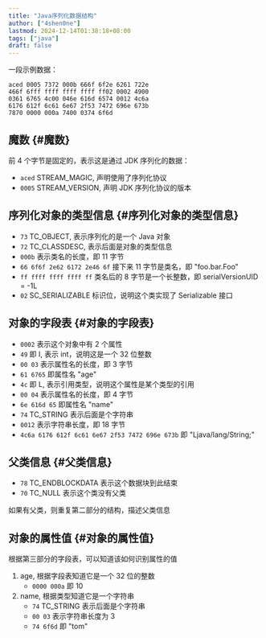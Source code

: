 ```yaml
---
title: "Java序列化数据结构"
author: ["4shen0ne"]
lastmod: 2024-12-14T01:38:18+08:00
tags: ["java"]
draft: false
---
```


一段示例数据：

```nil
aced 0005 7372 000b 666f 6f2e 6261 722e
466f 6fff ffff ffff ffff ff02 0002 4900
0361 6765 4c00 046e 616d 6574 0012 4c6a
6176 612f 6c61 6e67 2f53 7472 696e 673b
7870 0000 000a 7400 0374 6f6d
```


## 魔数 {#魔数}

前 4 个字节是固定的，表示这是通过 JDK 序列化的数据：

-   `aced` STREAM_MAGIC, 声明使用了序列化协议
-   `0005` STREAM_VERSION, 声明 JDK 序列化协议的版本


## 序列化对象的类型信息 {#序列化对象的类型信息}

-   `73` TC_OBJECT, 表示序列化的是一个 Java 对象
-   `72` TC_CLASSDESC, 表示后面是对象的类型信息
-   `000b` 表示类名的长度，即 11 字节
-   `66 6f6f 2e62 6172 2e46 6f` 接下来 11 字节是类名，即 "foo.bar.Foo"
-   `ff ffff ffff ffff ff` 类名后的 8 字节是一个长整数，即 serialVersionUID = -1L
-   `02` SC_SERIALIZABLE 标识位，说明这个类实现了 Serializable 接口


## 对象的字段表 {#对象的字段表}

-   `0002` 表示这个对象中有 2 个属性
-   `49` 即 I, 表示 int，说明这是一个 32 位整数
-   `00 03` 表示属性名的长度，即 3 字节
-   `61 6765` 即属性名 "age"
-   `4c` 即 L, 表示引用类型，说明这个属性是某个类型的引用
-   `00 04` 表示属性名的长度，即 4 字节
-   `6e 616d 65` 即属性名 "name"
-   `74` TC_STRING 表示后面是个字符串
-   `0012` 表示字符串长度，即 18 字节
-   `4c6a 6176 612f 6c61 6e67 2f53 7472 696e 673b` 即 "Ljava/lang/String;"


## 父类信息 {#父类信息}

-   `78` TC_ENDBLOCKDATA 表示这个数据块到此结束
-   `70` TC_NULL 表示这个类没有父类

如果有父类，则重复第二部分的结构，描述父类信息


## 对象的属性值 {#对象的属性值}

根据第三部分的字段表，可以知道该如何识别属性的值

1.  age, 根据字段表知道它是一个 32 位的整数
    -   `0000 000a` 即 10
2.  name, 根据类型知道它是一个字符串
    -   `74` TC_STRING 表示后面是个字符串
    -   `00 03` 表示字符串长度为 3
    -   `74 6f6d` 即 "tom"

